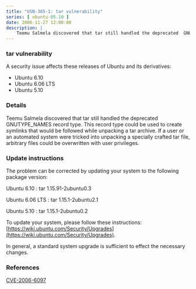 ```yaml
---
title: "USN-385-1: tar vulnerability"
series: [ ubuntu-05.10 ]
date: 2006-11-27 12:00:00
description: |
    Teemu Salmela discovered that tar still handled the deprecated  GNUTYPE_NAMES record type.  This record type could be used to create  symlinks that would be followed while unpacking a tar archive.  If a  user or an automated system were tricked into unpacking a specially  crafted tar file, arbitrary files could be overwritten with user  privileges.
--- 
```

 
### tar vulnerability

A security issue affects these releases of Ubuntu and its derivatives:

* Ubuntu 6.10
* Ubuntu 6.06 LTS
* Ubuntu 5.10

### Details

Teemu Salmela discovered that tar still handled the deprecated GNUTYPE_NAMES record type. This record type could be used to create symlinks that would be followed while unpacking a tar archive. If a user or an automated system were tricked into unpacking a specially crafted tar file, arbitrary files could be overwritten with user privileges.

### Update instructions

The problem can be corrected by updating your system to the following package version:

Ubuntu 6.10
 : tar <span>1.15.91-2ubuntu0.3</span>

Ubuntu 6.06 LTS
 : tar <span>1.15.1-2ubuntu2.1</span>

Ubuntu 5.10
 : tar <span>1.15.1-2ubuntu0.2</span>

To update your system, please follow these instructions: [https://wiki.ubuntu.com/Security/Upgrades](https://wiki.ubuntu.com/Security/Upgrades).

In general, a standard system upgrade is sufficient to effect the necessary changes.

### References

 [CVE-2006-6097](http://people.ubuntu.com/~ubuntu-security/cve/CVE-2006-6097)
 
